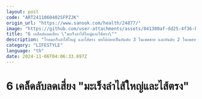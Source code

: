 ```yaml
---
layout: post
code: "ART2411060402SFPZJK"
origin_url: "https://www.sanook.com/health/24877/"
image: "https://github.com/user-attachments/assets/841380af-dd25-4f36-b9ee-8e3256e4cc98"
title: "6 เคล็ดลับลดเสี่ยง \"มะเร็งลำไส้ใหญ่และไส้ตรง\""
description: "โรคมะเร็งลำไส้ใหญ่ และไส้ตรง พบได้บ่อยเป็นอันดับ 3 ในเพศชาย และอันดับ 2 ในเพศหญิง คุณกำลังอยู่ในกลุ่มเสี่ยงหรือไม่?"
category: "LIFESTYLE"
language: "th"
date: 2024-11-06T04:06:33.697Z
---
```


# 6 เคล็ดลับลดเสี่ยง "มะเร็งลำไส้ใหญ่และไส้ตรง"
